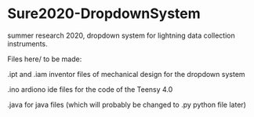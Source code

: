 # Sure2020-DropdownSystem
summer research 2020, dropdown system for lightning data collection instruments. 

Files here/ to be made:

.ipt and .iam inventor files of mechanical design for the dropdown system

.ino ardiono ide files for the code of the Teensy 4.0

.java for java files (which will probably be changed to .py python file later)

